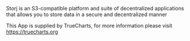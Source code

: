 Storj is an S3-compatible platform and suite of decentralized applications that allows you to store data in a secure and decentralized manner

This App is supplied by TrueCharts, for more information please visit https://truecharts.org
